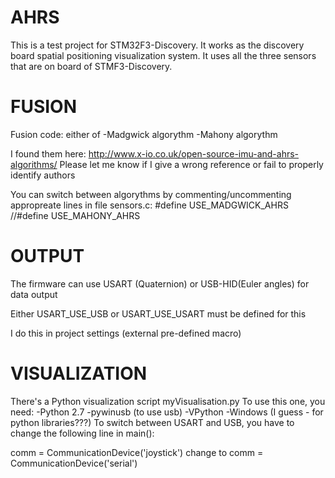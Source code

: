 AHRS
====

This is a test project for STM32F3-Discovery. It works as the discovery board spatial positioning visualization system. It uses all the three sensors that are on board of STMF3-Discovery.

FUSION
======
Fusion code: either of
 -Madgwick algorythm
 -Mahony algorythm

I found them here: http://www.x-io.co.uk/open-source-imu-and-ahrs-algorithms/
Please let me know if I give a wrong reference or fail to properly identify authors

You can switch between algorythms by commenting/uncommenting appropreate lines in file sensors.c:
  #define USE_MADGWICK_AHRS
  //#define USE_MAHONY_AHRS

OUTPUT
======
The firmware can use USART (Quaternion) or USB-HID(Euler angles) for data output

Either USART_USE_USB or USART_USE_USART must be defined for this

I do this in project settings (external pre-defined macro)

VISUALIZATION
=============
There's a Python visualization script myVisualisation.py
To use this one, you need:
 -Python 2.7
 -pywinusb (to use usb)
 -VPython
 -Windows (I guess - for python libraries???)
To switch between USART and USB, you have to change the following line in main():

comm = CommunicationDevice('joystick')
change to 
comm = CommunicationDevice('serial')
